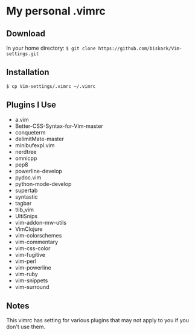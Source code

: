 My personal .vimrc
==================

Download
--------
In your home directory:
`$ git clone https://github.com/biskark/Vim-settings.git`

Installation
------------
`$ cp Vim-settings/.vimrc ~/.vimrc`

Plugins I Use
-----------

* a.vim
* Better-CSS-Syntax-for-Vim-master
* conqueterm
* delimitMate-master
* minibufexpl.vim
* nerdtree
* omnicpp
* pep8
* powerline-develop
* pydoc.vim
* python-mode-develop
* supertab
* syntastic
* tagbar
* tlib\_vim
* UltiSnips
* vim-addon-mw-utils
* VimClojure
* vim-colorschemes
* vim-commentary
* vim-css-color
* vim-fugitive
* vim-perl
* vim-powerline
* vim-ruby
* vim-snippets
* vim-surround

Notes
-----
This vimrc has setting for various plugins that may not apply to you if you
don't use them.
